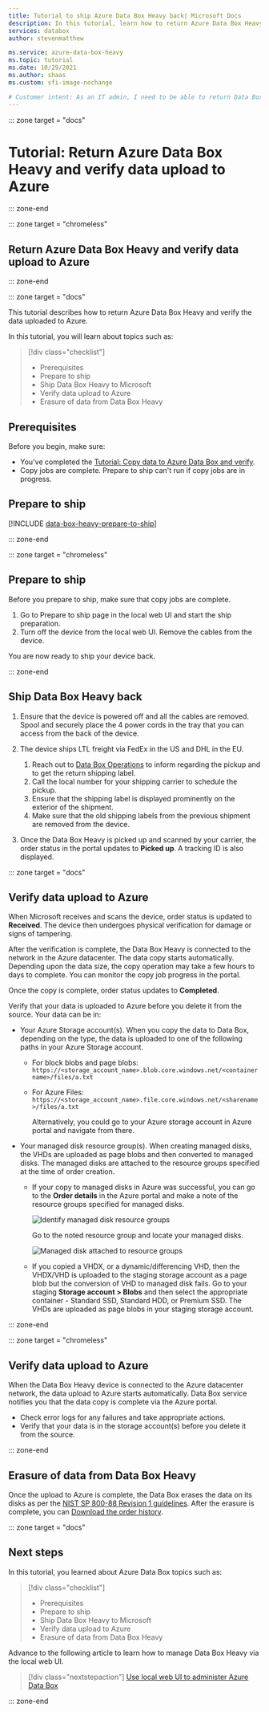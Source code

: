 ```yaml
---
title: Tutorial to ship Azure Data Box Heavy back| Microsoft Docs
description: In this tutorial, learn how to return Azure Data Box Heavy, including preparing to ship, shipping Data Box Heavy, verifying data upload, and erasing data.
services: databox
author: stevenmatthew

ms.service: azure-data-box-heavy
ms.topic: tutorial
ms.date: 10/29/2021
ms.author: shaas
ms.custom: sfi-image-nochange

# Customer intent: As an IT admin, I need to be able to return Data Box Heavy to upload on-premises data from my server onto Azure.
---
```


::: zone target = "docs"

# Tutorial: Return Azure Data Box Heavy and verify data upload to Azure

::: zone-end

::: zone target = "chromeless"

## Return Azure Data Box Heavy and verify data upload to Azure

::: zone-end

::: zone target = "docs"

This tutorial describes how to return Azure Data Box Heavy and verify the data uploaded to Azure.

In this tutorial, you will learn about topics such as:

> [!div class="checklist"]
> * Prerequisites
> * Prepare to ship
> * Ship Data Box Heavy to Microsoft
> * Verify data upload to Azure
> * Erasure of data from Data Box Heavy

## Prerequisites

Before you begin, make sure:

- You've completed the [Tutorial: Copy data to Azure Data Box and verify](data-box-heavy-deploy-copy-data.md).
- Copy jobs are complete. Prepare to ship can't run if copy jobs are in progress.


## Prepare to ship

[!INCLUDE [data-box-heavy-prepare-to-ship](../../includes/data-box-heavy-prepare-to-ship.md)]

::: zone-end

::: zone target = "chromeless"

## Prepare to ship

Before you prepare to ship, make sure that copy jobs are complete.

1. Go to Prepare to ship page in the local web UI and start the ship preparation.
2. Turn off the device from the local web UI. Remove the cables from the device.

You are now ready to ship your device back.

::: zone-end

## Ship Data Box Heavy back

1. Ensure that the device is powered off and all the cables are removed. Spool and securely place the 4 power cords in the tray that you can access from the back of the device.
2. The device ships LTL freight via FedEx in the US and DHL in the EU.

    1. Reach out to [Data Box Operations](mailto:adbops@microsoft.com) to inform regarding the pickup and to get the return shipping label.
    2. Call the local number for your shipping carrier to schedule the pickup.
    3. Ensure that the shipping label is displayed prominently on the exterior of the shipment.
    4. Make sure that the old shipping labels from the previous shipment are removed from the device.
3. Once the Data Box Heavy is picked up and scanned by your carrier, the order status in the portal updates to **Picked up**. A tracking ID is also displayed.

::: zone target = "docs"

## Verify data upload to Azure

When Microsoft receives and scans the device, order status is updated to **Received**. The device then undergoes physical verification for damage or signs of tampering.

After the verification is complete, the Data Box Heavy is connected to the network in the Azure datacenter. The data copy starts automatically. Depending upon the data size, the copy operation may take a few hours to days to complete. You can monitor the copy job progress in the portal.

Once the copy is complete, order status updates to **Completed**.

Verify that your data is uploaded to Azure before you delete it from the source. Your data can be in:

- Your Azure Storage account(s). When you copy the data to Data Box, depending on the type, the data is uploaded to one of the following paths in your Azure Storage account.

  - For block blobs and page blobs: `https://<storage_account_name>.blob.core.windows.net/<containername>/files/a.txt`
  - For Azure Files: `https://<storage_account_name>.file.core.windows.net/<sharename>/files/a.txt`

    Alternatively, you could go to your Azure storage account in Azure portal and navigate from there.

- Your managed disk resource group(s). When creating managed disks, the VHDs are uploaded as page blobs and then converted to managed disks. The managed disks are attached to the resource groups specified at the time of order creation. 

    - If your copy to managed disks in Azure was successful, you can go to the **Order details** in the Azure portal and make a note of the resource groups specified for managed disks.

        ![Identify managed disk resource groups](media/data-box-deploy-copy-data-from-vhds/order-details-managed-disk-resource-groups.png)

        Go to the noted resource group and locate your managed disks.

        ![Managed disk attached to resource groups](media/data-box-deploy-copy-data-from-vhds/managed-disks-resource-group.png)

    - If you copied a VHDX, or a dynamic/differencing VHD, then the VHDX/VHD is uploaded to the staging storage account as a page blob but the conversion of VHD to managed disk fails. Go to your staging **Storage account > Blobs** and then select the appropriate container - Standard SSD, Standard HDD, or Premium SSD. The VHDs are uploaded as page blobs in your staging storage account.
    
::: zone-end

::: zone target = "chromeless"

## Verify data upload to Azure

When the Data Box Heavy device is connected to the Azure datacenter network, the data upload to Azure starts automatically. Data Box service notifies you that the data copy is complete via the Azure portal.

- Check error logs for any failures and take appropriate actions.
- Verify that your data is in the storage account(s) before you delete it from the source.

::: zone-end

## Erasure of data from Data Box Heavy
 
Once the upload to Azure is complete, the Data Box erases the data on its disks as per the [NIST SP 800-88 Revision 1 guidelines](https://csrc.nist.gov/News/2014/Released-SP-800-88-Revision-1,-Guidelines-for-Medi). After the erasure is complete, you can [Download the order history](data-box-portal-admin.md#download-order-history).

::: zone target = "docs"

## Next steps

In this tutorial, you learned about Azure Data Box topics such as:

> [!div class="checklist"]
> * Prerequisites
> * Prepare to ship
> * Ship Data Box Heavy to Microsoft
> * Verify data upload to Azure
> * Erasure of data from Data Box Heavy

Advance to the following article to learn how to manage Data Box Heavy via the local web UI.

> [!div class="nextstepaction"]
> [Use local web UI to administer Azure Data Box](./data-box-local-web-ui-admin.md)

::: zone-end


